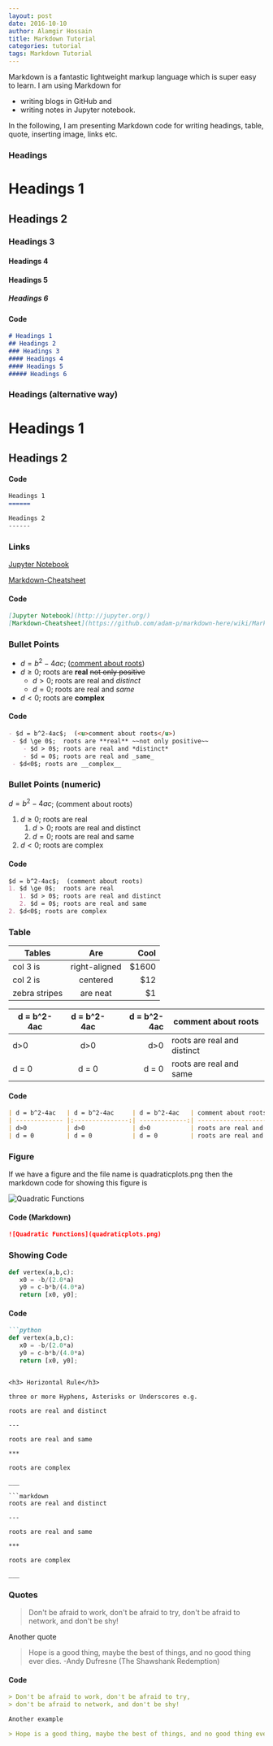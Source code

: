 ```yaml
---
layout: post
date: 2016-10-10
author: Alamgir Hossain
title: Markdown Tutorial
categories: tutorial
tags: Markdown Tutorial
---
```


Markdown is a fantastic lightweight markup language which is super easy to learn. I am using Markdown for

- writing blogs in GitHub and
- writing notes in Jupyter notebook.

In the following, I am presenting Markdown code for writing headings, table, quote, inserting image, links etc.


### Headings

# Headings 1

## Headings 2

### Headings 3

#### Headings 4

#### Headings 5

##### Headings 6

#### Code

```markdown
# Headings 1
## Headings 2
### Headings 3
#### Headings 4
#### Headings 5
##### Headings 6
```

### Headings (alternative way)

Headings 1
======

Headings 2
------

#### Code 

```markdown
Headings 1
======

Headings 2
------
```

### Links

[Jupyter Notebook](http://jupyter.org/)

[Markdown-Cheatsheet](https://github.com/adam-p/markdown-here/wiki/Markdown-Cheatsheet)

#### Code

```markdown
[Jupyter Notebook](http://jupyter.org/)
[Markdown-Cheatsheet](https://github.com/adam-p/markdown-here/wiki/Markdown-Cheatsheet)
```

### Bullet Points

- $d = b^2-4ac$; (<u>comment about roots</u>) 
 - $d \ge 0$; roots are **real** ~~not only positive~~
    - $d > 0$; roots are real and *distinct*
    - $d = 0$; roots are real and _same_
 - $d<0$; roots are __complex__
 
#### Code

```markdown
- $d = b^2-4ac$;  (<u>comment about roots</u>)
 - $d \ge 0$;  roots are **real** ~~not only positive~~
    - $d > 0$; roots are real and *distinct*
    - $d = 0$; roots are real and _same_
 - $d<0$; roots are __complex__
```

### Bullet Points (numeric)

$d = b^2-4ac$;  (comment about roots)

1. $d \ge 0$;  roots are real
   1. $d > 0$; roots are real and distinct
   2. $d = 0$; roots are real and same
2. $d<0$; roots are complex
 
#### Code
 
```markdown
$d = b^2-4ac$;  (comment about roots)
1. $d \ge 0$;  roots are real
   1. $d > 0$; roots are real and distinct
   2. $d = 0$; roots are real and same
2. $d<0$; roots are complex
```

### Table

| Tables        | Are           | Cool  |
| ------------- |:-------------:| -----:|
| col 3 is      | right-aligned | $1600 |
| col 2 is      | centered      |   $12 |
| zebra stripes | are neat      |    $1 |


| d = b^2-4ac | d = b^2-4ac | d = b^2-4ac | comment about roots         |
| ----------- |:-----------:| -----------:| --------------------------- |
| d>0         | d>0         | d>0         | roots are real and distinct |
| d = 0       | d = 0       | d = 0       | roots are real and same     |

#### Code 

```markdown
| d = b^2-4ac   | d = b^2-4ac     | d = b^2-4ac   | comment about roots         |
| ------------- |:---------------:| -------------:| --------------------------- |
| d>0           | d>0             | d>0           | roots are real and distinct |
| d = 0         | d = 0           | d = 0         | roots are real and same     |  
```

### Figure

If we have a figure and the file name is quadraticplots.png then the markdown code for showing this figure is

![Quadratic Functions](https://raw.githubusercontent.com/alamgirh/alamgirh.github.io/master/blog/latex-presentation-tutorial/quadraticplots.png)

#### Code (Markdown)

```markdown
![Quadratic Functions](quadraticplots.png)
```

### Showing Code

```python
def vertex(a,b,c):
   x0 = -b/(2.0*a)
   y0 = c-b*b/(4.0*a)
   return [x0, y0];
```

#### Code

```markdown
```python
def vertex(a,b,c):
   x0 = -b/(2.0*a)
   y0 = c-b*b/(4.0*a)
   return [x0, y0];
   ```
``` 

<h3> Horizontal Rule</h3>

three or more Hyphens, Asterisks or Underscores e.g.

roots are real and distinct

---

roots are real and same

***

roots are complex

___

```markdown
roots are real and distinct 

---

roots are real and same

***

roots are complex

___
```


### Quotes

> Don't be afraid to work, don't be afraid to try,
> don't be afraid to network, and don't be shy!

Another quote

> Hope is a good thing, maybe the best of things, and no good thing ever dies. -Andy Dufresne (The Shawshank Redemption)

#### Code

```markdown
> Don't be afraid to work, don't be afraid to try,
> don't be afraid to network, and don't be shy!

Another example

> Hope is a good thing, maybe the best of things, and no good thing ever dies. -Andy Dufresne (The Shawshank Redemption)
```
